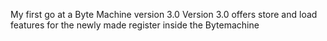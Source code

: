 My first go at a Byte Machine version 3.0 
Version 3.0 offers store and load features for the newly made register inside the Bytemachine
